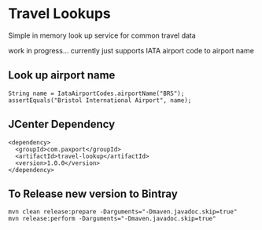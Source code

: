 Travel Lookups
===================

Simple in memory look up service for common travel data

work in progress... currently just supports IATA airport code to airport name

## Look up airport name

    String name = IataAirportCodes.airportName("BRS");
    assertEquals("Bristol International Airport", name);
    
  
## JCenter Dependency

    <dependency>
      <groupId>com.paxport</groupId>
      <artifactId>travel-lookup</artifactId>
      <version>1.0.0</version>
    </dependency>

## To Release new version to Bintray

    mvn clean release:prepare -Darguments="-Dmaven.javadoc.skip=true"
    mvn release:perform -Darguments="-Dmaven.javadoc.skip=true"